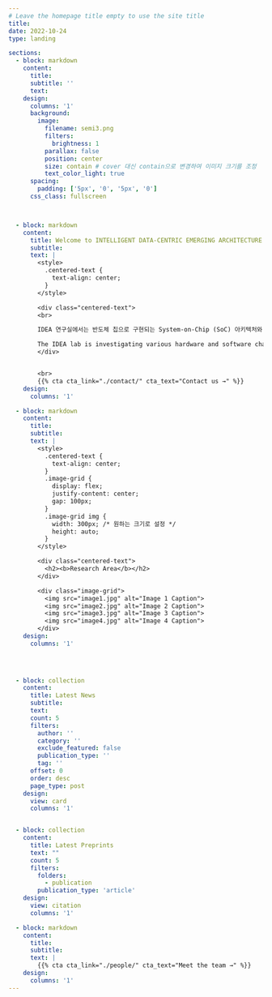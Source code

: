 ```yaml
---
# Leave the homepage title empty to use the site title
title:
date: 2022-10-24
type: landing

sections:
  - block: markdown
    content:
      title:
      subtitle: ''
      text:
    design:
      columns: '1'
      background:
        image: 
          filename: semi3.png
          filters:
            brightness: 1
          parallax: false
          position: center
          size: contain # cover 대신 contain으로 변경하여 이미지 크기를 조정
          text_color_light: true
      spacing:
        padding: ['5px', '0', '5px', '0']
      css_class: fullscreen



  - block: markdown
    content:
      title: Welcome to INTELLIGENT DATA-CENTRIC EMERGING ARCHITECTURE LAB(IDEA.L) at SKKU.
      subtitle: 
      text: |
        <style>
          .centered-text {
            text-align: center;
          }
        </style>

        <div class="centered-text">
        <br>

        IDEA 연구실에서는 반도체 칩으로 구현되는 System-on-Chip (SoC) 아키텍처와 설계 기술에 관련된 하드웨어와 <br>소프트웨어에서의 다양한 문제들을 연구하고 있습니다. 최근 우리는 빅 데이터와 인공지능 어플리케이션에서 기인하는 <br>메모리 및 스토리지 데이터 병목현상을 해결하기 위한 지능형 데이터 중심 컴퓨팅 아키텍처, optical link를 포함하는 <br>차세대 온칩 인터커넥트 등의 분야에서 시스템 레벨 연구에 초점을 맞추고 있습니다.<br><br>

        The IDEA lab is investigating various hardware and software challenges related to System-on-Chip (SoC) <br>architecture and design technology implemented as semiconductor chips. We have recently focused on <br>system-level research in intelligent data-driven computing architectures to address memory and storage <br>data bottlenecks caused by big data and artificial intelligence applications, as well as next-generation <br>on-chip interconnects including optical links.
        </div>


        <br>
        {{% cta cta_link="./contact/" cta_text="Contact us →" %}}
    design:
      columns: '1'

  - block: markdown
    content:
      title: 
      subtitle: 
      text: |
        <style>
          .centered-text {
            text-align: center;
          }
          .image-grid {
            display: flex;
            justify-content: center;
            gap: 100px;
          }
          .image-grid img {
            width: 300px; /* 원하는 크기로 설정 */
            height: auto;
          }
        </style>

        <div class="centered-text">
          <h2><b>Research Area</b></h2>
        </div>

        <div class="image-grid">
          <img src="image1.jpg" alt="Image 1 Caption">
          <img src="image2.jpg" alt="Image 2 Caption">
          <img src="image3.jpg" alt="Image 3 Caption">
          <img src="image4.jpg" alt="Image 4 Caption">
        </div>
    design:
      columns: '1'


      
  
  - block: collection
    content:
      title: Latest News
      subtitle:
      text:
      count: 5
      filters:
        author: ''
        category: ''
        exclude_featured: false
        publication_type: ''
        tag: ''
      offset: 0
      order: desc
      page_type: post
    design:
      view: card
      columns: '1'


  - block: collection
    content:
      title: Latest Preprints
      text: ""
      count: 5
      filters:
        folders:
          - publication
        publication_type: 'article'
    design:
      view: citation
      columns: '1'

  - block: markdown
    content:
      title:
      subtitle:
      text: |
        {{% cta cta_link="./people/" cta_text="Meet the team →" %}}
    design:
      columns: '1'
---
```

